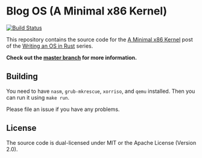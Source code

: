 # Blog OS (A Minimal x86 Kernel)
[![Build Status](https://travis-ci.org/phil-opp/blog_os.svg?branch=post_1)](https://travis-ci.org/phil-opp/blog_os/branches)

This repository contains the source code for the [A Minimal x86 Kernel](http://os.phil-opp.com/multiboot-kernel.html) post of the [Writing an OS in Rust](http://os.phil-opp.com) series.

**Check out the [master branch](https://github.com/phil-opp/blog_os) for more information.**

## Building
You need to have `nasm`, `grub-mkrescue`, `xorriso`, and `qemu` installed. Then you can run it using `make run`.

Please file an issue if you have any problems.

## License
The source code is dual-licensed under MIT or the Apache License (Version 2.0).
